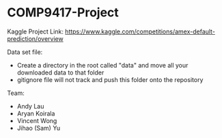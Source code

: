 # COMP9417-Project

Kaggle Project Link: https://www.kaggle.com/competitions/amex-default-prediction/overview

Data set file: 
- Create a directory in the root called "data" and move all your downloaded data to that folder
- gitignore file will not track and push this folder onto the repository


Team:
- Andy Lau
- Aryan Koirala
- Vincent Wong
- Jihao (Sam) Yu